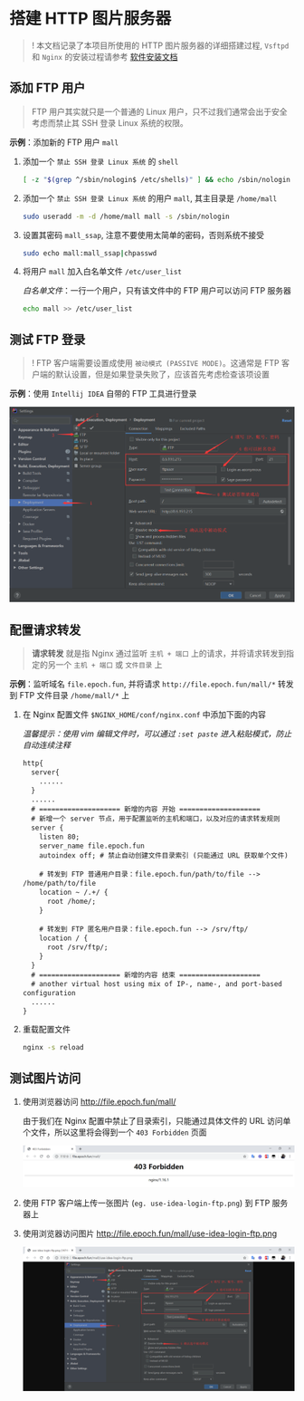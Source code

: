 # 搭建 HTTP 图片服务器

> ! 本文档记录了本项目所使用的 HTTP 图片服务器的详细搭建过程, `Vsftpd` 和 `Nginx` 的安装过程请参考 [软件安装文档]

## 添加 FTP 用户

> FTP 用户其实就只是一个普通的 Linux 用户，只不过我们通常会出于安全考虑而禁止其 SSH 登录 Linux 系统的权限。

**示例**：添加新的 FTP 用户 `mall`

1. 添加一个 `禁止 SSH 登录 Linux 系统` 的 `shell`

   ```bash
   [ -z "$(grep ^/sbin/nologin$ /etc/shells)" ] && echo /sbin/nologin | sudo tee -a /etc/shells
   ```

2. 添加一个 `禁止 SSH 登录 Linux 系统` 的用户 `mall`, 其主目录是 `/home/mall`

   ```bash
   sudo useradd -m -d /home/mall mall -s /sbin/nologin
   ```

3. 设置其密码 `mall_ssap`, 注意不要使用太简单的密码，否则系统不接受

   ```bash
   sudo echo mall:mall_ssap|chpasswd
   ```

4. 将用户 `mall` 加入白名单文件 `/etc/user_list`

   *白名单文件*：一行一个用户，只有该文件中的 FTP 用户可以访问 FTP 服务器

   ```bash
   echo mall >> /etc/user_list
   ```

## 测试 FTP 登录

> ! FTP 客户端需要设置成使用 `被动模式 (PASSIVE MODE)`。这通常是 FTP 客户端的默认设置，但是如果登录失败了，应该首先考虑检查该项设置

**示例**：使用 `Intellij IDEA` 自带的 FTP 工具进行登录

![use-idea-login-ftp]

## 配置请求转发

> **请求转发** 就是指 Nginx 通过监听 `主机 + 端口` 上的请求，并将请求转发到指定的另一个 `主机 + 端口` 或 `文件目录` 上

**示例**：监听域名 `file.epoch.fun`, 并将请求 `http://file.epoch.fun/mall/*` 转发到 FTP 文件目录 `/home/mall/*` 上

1. 在 Nginx 配置文件 `$NGINX_HOME/conf/nginx.conf` 中添加下面的内容

   *温馨提示：使用 vim 编辑文件时，可以通过 `:set paste` 进入粘贴模式，防止自动连续注释*

   ```
   http{
     server{
       ......
     }
     ......
     # ==================== 新增的内容 开始 ==================== 
     # 新增一个 server 节点，用于配置监听的主机和端口，以及对应的请求转发规则
     server {
       listen 80;
       server_name file.epoch.fun
       autoindex off; # 禁止自动创建文件目录索引 (只能通过 URL 获取单个文件)
      
       # 转发到 FTP 普通用户目录：file.epoch.fun/path/to/file --> /home/path/to/file
       location ~ /.+/ {
         root /home/;
       }
       
       # 转发到 FTP 匿名用户目录：file.epoch.fun --> /srv/ftp/
       location / {
         root /srv/ftp/;
       }
     }
     # ==================== 新增的内容 结束 ==================== 
     # another virtual host using mix of IP-, name-, and port-based configuration
     ......
   }
   ```

2. 重载配置文件

   ```bash
   nginx -s reload 
   ```

## 测试图片访问

1. 使用浏览器访问 <http://file.epoch.fun/mall/>

   由于我们在 Nginx 配置中禁止了目录索引，只能通过具体文件的 URL 访问单个文件，所以这里将会得到一个 `403 Forbidden` 页面

   ![view-root-of-image-server]
2. 使用 FTP 客户端上传一张图片 (`eg. use-idea-login-ftp.png`) 到 FTP 服务器上
3. 使用浏览器访问图片 <http://file.epoch.fun/mall/use-idea-login-ftp.png>

   ![view-image-on-image-server]

[use-idea-login-ftp]: /docs/images/use-idea-login-ftp.png
[view-root-of-image-server]: /docs/images/view-root-of-image-server.png
[view-image-on-image-server]: /docs/images/view-image-on-image-server.png
[软件安装文档]: 软件安装文档.md
